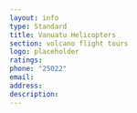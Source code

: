 ```yaml
---
layout: info
type: Standard
title: Vanuatu Helicopters
section: volcano flight tours
logo: placeholder
ratings:
phone: "25022"
email:
address:
description:
---
```

